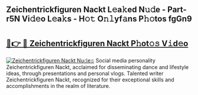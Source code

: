 ## Zeichentrickfiguren Nackt L𝚎a𝚔ed N𝚞𝚍e - Part-r5N Vi𝚍𝚎o L𝚎a𝚔s - H𝚘𝚝 O𝚗𝚕yf𝚊ns P𝚑𝚘tos fgGn9

# <h2><a href="http://kf5tvo.oniu.top/?m=Zeichentrickfiguren+Nackt">🔗👉 🔴 Zeichentrickfiguren Nackt P𝚑ot𝚘𝚜 V𝚒d𝚎o</a></h2>

[![Zeichentrickfiguren Nackt Nu𝚍e𝚜](https://i.imgur.com/0qMVB7G.gif)](http://kf5tvo.oniu.top/?m=Zeichentrickfiguren+Nackt)
Social media personality Zeichentrickfiguren Nackt, acclaimed for disseminating dance and lifestyle ideas, through presentations and personal vlogs. Talented writer Zeichentrickfiguren Nackt, recognized for their exceptional skills and accomplishments in the realm of literature.  
